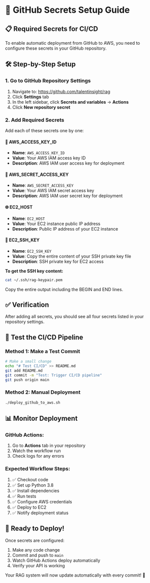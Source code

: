 # 🔐 GitHub Secrets Setup Guide

## 📋 Required Secrets for CI/CD

To enable automatic deployment from GitHub to AWS, you need to configure these secrets in your GitHub repository.

## 🛠️ Step-by-Step Setup

### 1. Go to GitHub Repository Settings

1. Navigate to: https://github.com/talentinsight/rag
2. Click **Settings** tab
3. In the left sidebar, click **Secrets and variables** → **Actions**
4. Click **New repository secret**

### 2. Add Required Secrets

Add each of these secrets one by one:

#### 🔑 AWS_ACCESS_KEY_ID
- **Name**: `AWS_ACCESS_KEY_ID`
- **Value**: Your AWS IAM access key ID
- **Description**: AWS IAM user access key for deployment

#### 🔐 AWS_SECRET_ACCESS_KEY
- **Name**: `AWS_SECRET_ACCESS_KEY`
- **Value**: Your AWS IAM secret access key
- **Description**: AWS IAM user secret key for deployment

#### 🌐 EC2_HOST
- **Name**: `EC2_HOST`
- **Value**: Your EC2 instance public IP address
- **Description**: Public IP address of your EC2 instance

#### 🔑 EC2_SSH_KEY
- **Name**: `EC2_SSH_KEY`
- **Value**: Copy the entire content of your SSH private key file
- **Description**: SSH private key for EC2 access

**To get the SSH key content:**
```bash
cat ~/.ssh/rag-keypair.pem
```

Copy the entire output including the BEGIN and END lines.

## ✅ Verification

After adding all secrets, you should see all four secrets listed in your repository settings.

## 🧪 Test the CI/CD Pipeline

### Method 1: Make a Test Commit
```bash
# Make a small change
echo "# Test CI/CD" >> README.md
git add README.md
git commit -m "Test: Trigger CI/CD pipeline"
git push origin main
```

### Method 2: Manual Deployment
```bash
./deploy_github_to_aws.sh
```

## 📊 Monitor Deployment

### GitHub Actions:
1. Go to **Actions** tab in your repository
2. Watch the workflow run
3. Check logs for any errors

### Expected Workflow Steps:
1. ✅ Checkout code
2. ✅ Set up Python 3.8
3. ✅ Install dependencies
4. ✅ Run tests
5. ✅ Configure AWS credentials
6. ✅ Deploy to EC2
7. ✅ Notify deployment status

## 🚀 Ready to Deploy!

Once secrets are configured:
1. Make any code change
2. Commit and push to `main`
3. Watch GitHub Actions deploy automatically
4. Verify your API is working

Your RAG system will now update automatically with every commit! 🎉
